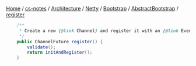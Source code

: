 [Home](https://mengxianbin.github.io) /
[cs-notes](https://mengxianbin.github.io/cs-notes/site) /
[Architecture](https://mengxianbin.github.io/cs-notes/site/Architecture) /
[Netty](https://mengxianbin.github.io/cs-notes/site/Architecture/Netty) /
[Bootstrap](https://mengxianbin.github.io/cs-notes/site/Architecture/Netty/Bootstrap) /
[AbstractBootstrap](https://mengxianbin.github.io/cs-notes/site/Architecture/Netty/Bootstrap/AbstractBootstrap) /
[register](https://mengxianbin.github.io/cs-notes/site/Architecture/Netty/Bootstrap/AbstractBootstrap/register)

```java
    /**
     * Create a new {@link Channel} and register it with an {@link EventLoop}.
     */
    public ChannelFuture register() {
        validate();
        return initAndRegister();
    }
```